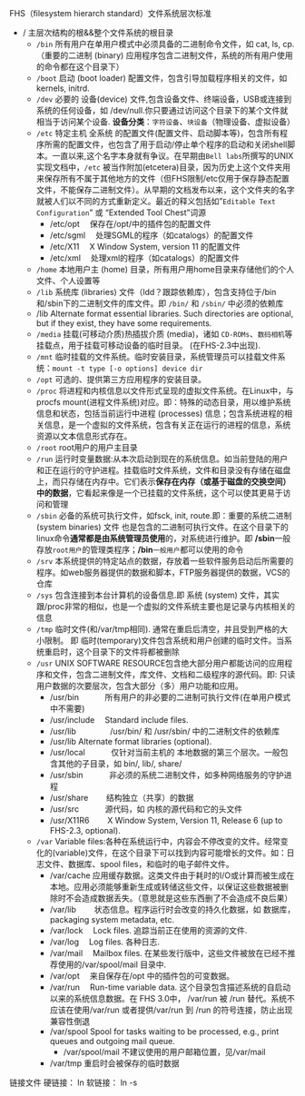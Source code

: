 FHS（filesystem hierarch standard）文件系统层次标准
- / 主层次结构的根&&整个文件系统的根目录
    - `/bin` 所有用户在单用户模式中必须具备的二进制命令文件，如 cat, ls, cp.（重要的二进制 (binary) 应用程序包含二进制文件，系统的所有用户使用的命令都在这个目录下）
    - `/boot` 启动 (boot loader) 配置文件，包含引导加载程序相关的文件，如 kernels, initrd.
    - `/dev` 必要的 设备(device) 文件,包含设备文件、终端设备，USB或连接到系统的任何设备，如 /dev/null.你只要通过访问这个目录下的某个文件就相当于访问某个设备. **设备分类**：`字符设备`、`块设备`（物理设备、虚拟设备）
    - `/etc` 特定主机 全系统 的配置文件(配置文件、启动脚本等)，包含所有程序所需的配置文件，也包含了用于启动/停止单个程序的启动和关闭shell脚本。一直以来,这个名字本身就有争议。在早期由`Bell labs`所撰写的UNIX实现文档中，`/etc` 被当作附加(etcetera)目录，因为历史上这个文件夹用来保存所有不属于其他地方的文件（但FHS限制/etc仅用于保存静态配置文件，不能保存二进制文件）。从早期的文档发布以来，这个文件夹的名字就被人们以不同的方式重新定义。最近的释义包括如”`Editable Text Configuration`” 或 “Extended Tool Chest”词源
        - /etc/opt　 保存在/opt/中的插件包的配置文件
        - /etc/sgml 　处理SGML的程序（如catalogs）的配置文件
        - /etc/X11 　X Window System, version 11 的配置文件
        - /etc/xml　 处理xml的程序（如catalogs）的配置文件
    - `/home` 本地用户主 (home) 目录，所有用户用home目录来存储他们的个人文件、个人设置等
    - `/lib` 系统库 (libraries) 文件（ldd？跟踪依赖库），包含支持位于/bin和/sbin下的二进制文件的库文件。即 `/bin/` 和 `/sbin/` 中必须的依赖库
    - /lib Alternate format essential libraries. Such directories are optional, but if they exist, they have some requirements.
    - `/media` 挂载(可移动介质)热插拔介质 (media)，诸如 `CD-ROMs`、`数码相机`等挂载点，用于挂载可移动设备的临时目录。 (在FHS-2.3中出现).
    - `/mnt` 临时挂载的文件系统。临时安装目录，系统管理员可以挂载文件系统：`mount -t type [-o options] device dir`
    - `/opt` 可选的、提供第三方应用程序的安装目录。
    - `/proc` 将进程和内核信息以文件形式呈现的虚拟文件系统。在Linux中，与procfs mount(进程文件系统)对应。即：特殊的动态目录，用以维护系统信息和状态，包括当前运行中进程 (processes) 信息；包含系统进程的相关信息，是一个虚拟的文件系统，包含有关正在运行的进程的信息，系统资源以文本信息形式存在。
    - `/root` root用户的用户主目录
    - `/run` 运行时变量数据:从本次启动到现在的系统信息。如当前登陆的用户和正在运行的守护进程。挂载临时文件系统，文件和目录没有存储在磁盘上，而只存储在内存中。它们表示**保存在内存（或基于磁盘的交换空间）中的数据**，它看起来像是一个已挂载的文件系统，这个可以使其更易于访问和管理
    - `/sbin` 必备的系统可执行文件，如fsck, init, route.即：重要的系统二进制 (system binaries) 文件 也是包含的二进制可执行文件。在这个目录下的linux命令**通常都是由系统管理员使用**的，对系统进行维护。即 **/sbin**一般存放`root用户`的管理类程序；**/bin**`一般用户`都可以使用的命令
    - `/srv` 本系统提供的特定站点的数据，存放着一些软件服务启动后所需要的程序。如web服务器提供的数据和脚本，FTP服务器提供的数据，VCS的仓库
    - `/sys` 包含连接到本台计算机的设备信息.即 系统 (system) 文件，其实跟/proc非常的相似，也是一个虚拟的文件系统主要也是记录与内核相关的信息
    - `/tmp` 临时文件(和/var/tmp相同). 通常在重启后清空，并且受到严格的大小限制。 即 临时(temporary)文件包含系统和用户创建的临时文件。当系统重启时，这个目录下的文件将都被删除
    - `/usr` UNIX SOFTWARE RESOURCE包含绝大部分用户都能访问的应用程序和文件，包含二进制文件，库文件、文档和二级程序的源代码。即: 只读用户数据的次要层次，包含大部分（多）用户功能和应用。
        - /usr/bin 　　　所有用户的非必要的二进制可执行文件(在单用户模式中不需要)
        - /usr/include 　Standard include files.
        - /usr/lib 　　　　/usr/bin/ 和 /usr/sbin/ 中的二进制文件的依赖库
        - /usr/lib Alternate format libraries (optional).
        - /usr/local 　　　仅针对当前主机的 本地数据的第三个层次。一般包含其他的子目录，如 bin/, lib/, share/
        - /usr/sbin 　　　非必须的系统二进制文件，如多种网络服务的守护进程
        - /usr/share 　　结构独立（共享）的数据
        - /usr/src 　　　源代码，如 内核的源代码和它的头文件
        - /usr/X11R6 　　X Window System, Version 11, Release 6 (up to FHS-2.3, optional).
    - `/var` Variable files:各种在系统运行中，内容会不停改变的文件。经常变化的(variable)文件，在这个目录下可以找到内容可能增长的文件。如：日志文件、数据库、spool files，和临时的电子邮件文件。
        - /var/cache 应用缓存数据。这类文件由于耗时的I/O或计算而被生成在本地。应用必须能够重新生成或转储这些文件，以保证这些数据被删除时不会造成数据丢失。（意思就是这些东西删了不会造成不良后果）
        - /var/lib 　　状态信息。程序运行时会改变的持久化数据，如 数据库，packaging system metadata, etc.
        - /var/lock 　Lock files. 追踪当前正在使用的资源的文件.
        - /var/log 　Log files. 各种日志.
        - /var/mail 　Mailbox files. 在某些发行版中，这些文件被放在已经不推荐使用的/var/spool/mail 目录中.
        - /var/opt 　来自保存在/opt 中的插件包的可变数据。
        - /var/run 　Run-time variable data. 这个目录包含描述系统的自启动以来的系统信息数据。在 FHS 3.0中， /var/run 被 /run 替代。系统不应该在使用/var/run 或者提供/var/run 到 /run 的符号连接，防止出现兼容性倒退
        - /var/spool Spool for tasks waiting to be processed, e.g., print queues and outgoing mail queue.
            - /var/spool/mail 不建议使用的用户邮箱位置，见/var/mail
        - /var/tmp 重启时会被保存的临时数据


链接文件
硬链接：
ln
软链接：
ln -s